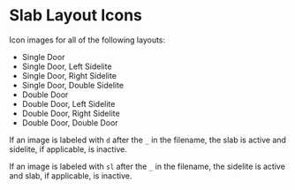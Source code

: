 # Slab Layout Icons

Icon images for all of the following layouts:
- Single Door
- Single Door, Left Sidelite
- Single Door, Right Sidelite
- Single Door, Double Sidelite
- Double Door
- Double Door, Left Sidelite
- Double Door, Right Sidelite
- Double Door, Double Door

If an image is labeled with `d` after the `_` in the filename, the slab is active and sidelite, if applicable, is inactive.

If an image is labeled with `sl` after the `_` in the filename, the sidelite is active and slab, if applicable, is inactive.
